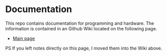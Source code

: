 # Documentation

This repo contains documentation for programming and hardware. The information is contained in an Github Wiki
located on the following page. 

* [Main page](https://github.com/FRCteam1719theUmbrellaCorporation/documentation/wiki)

PS If you left notes directly on this page, I moved them into the Wiki above.
